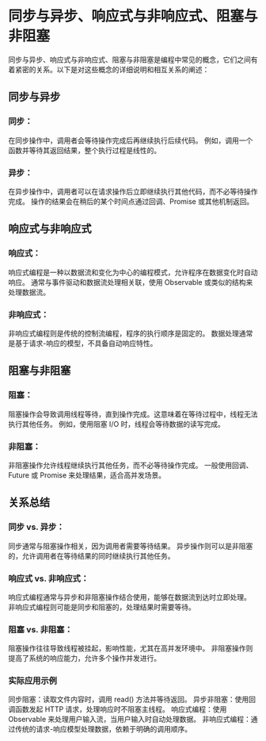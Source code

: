 # 同步与异步、响应式与非响应式、阻塞与非阻塞
同步与异步、响应式与非响应式、阻塞与非阻塞是编程中常见的概念，它们之间有着紧密的关系。以下是对这些概念的详细说明和相互关系的阐述：

## 同步与异步
### 同步：
在同步操作中，调用者会等待操作完成后再继续执行后续代码。
例如，调用一个函数并等待其返回结果，整个执行过程是线性的。
### 异步：
在异步操作中，调用者可以在请求操作后立即继续执行其他代码，而不必等待操作完成。
操作的结果会在稍后的某个时间点通过回调、Promise 或其他机制返回。
## 响应式与非响应式
### 响应式：
响应式编程是一种以数据流和变化为中心的编程模式，允许程序在数据变化时自动响应。
通常与事件驱动和数据流处理相关联，使用 Observable 或类似的结构来处理数据流。
### 非响应式：
非响应式编程则是传统的控制流编程，程序的执行顺序是固定的。
数据处理通常是基于请求-响应的模型，不具备自动响应特性。
## 阻塞与非阻塞
### 阻塞：
阻塞操作会导致调用线程等待，直到操作完成。这意味着在等待过程中，线程无法执行其他任务。
例如，使用阻塞 I/O 时，线程会等待数据的读写完成。
### 非阻塞：
非阻塞操作允许线程继续执行其他任务，而不必等待操作完成。
一般使用回调、Future 或 Promise 来处理结果，适合高并发场景。
## 关系总结
### 同步 vs. 异步：
同步通常与阻塞操作相关，因为调用者需要等待结果。
异步操作则可以是非阻塞的，允许调用者在等待结果的同时继续执行其他任务。
### 响应式 vs. 非响应式：
响应式编程通常与异步和非阻塞操作结合使用，能够在数据流到达时立即处理。
非响应式编程则可能是同步和阻塞的，处理结果时需要等待。
### 阻塞 vs. 非阻塞：
阻塞操作往往导致线程被挂起，影响性能，尤其在高并发环境中。
非阻塞操作则提高了系统的响应能力，允许多个操作并发进行。
### 实际应用示例
同步阻塞：读取文件内容时，调用 read() 方法并等待返回。
异步非阻塞：使用回调函数发起 HTTP 请求，处理响应时不阻塞主线程。
响应式编程：使用 Observable 来处理用户输入流，当用户输入时自动处理数据。
非响应式编程：通过传统的请求-响应模型处理数据，依赖于明确的调用顺序。
